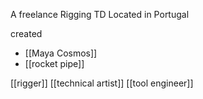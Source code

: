 A freelance Rigging TD
Located in Portugal

created 
- [[Maya Cosmos]]
- [[rocket pipe]]

[[rigger]]
[[technical artist]]
[[tool engineer]]